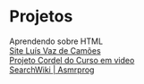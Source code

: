 # Projetos
Aprendendo sobre HTML
<br>
<a  href="https://isaaclana.github.io/Projetos/Luís Vaz de Camões/Index">Site Luís Vaz de Camões</a>
<br>
<a href="https://isaaclana.github.io/Projetos/PJcordel/Index">Projeto Cordel do Curso em video</a>
<br>
<a href="https://isaaclana.github.io/Projetos/SearchWiki/Index">SearchWiki | Asmrprog</a>